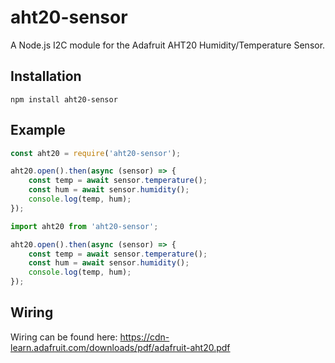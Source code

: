 # aht20-sensor

A Node.js I2C module for the Adafruit AHT20 Humidity/Temperature Sensor.

## Installation
```
npm install aht20-sensor
```

## Example
```js
const aht20 = require('aht20-sensor');

aht20.open().then(async (sensor) => {
    const temp = await sensor.temperature();
    const hum = await sensor.humidity();
    console.log(temp, hum);
});
```

```ts
import aht20 from 'aht20-sensor';

aht20.open().then(async (sensor) => {
    const temp = await sensor.temperature();
    const hum = await sensor.humidity();
    console.log(temp, hum);
});
```

## Wiring

Wiring can be found here: https://cdn-learn.adafruit.com/downloads/pdf/adafruit-aht20.pdf